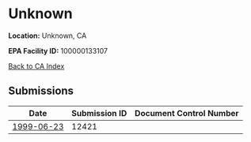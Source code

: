 # Unknown

**Location:** Unknown, CA

**EPA Facility ID:** 100000133107

[Back to CA Index](../../index.md)

## Submissions

| Date | Submission ID | Document Control Number |
|------|--------------|-------------------------|
| [1999-06-23](submissions/12421.md) | 12421 |  |

